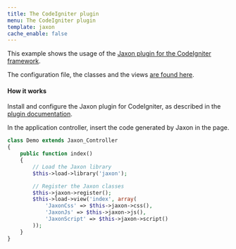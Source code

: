 ```yaml
---
title: The CodeIgniter plugin
menu: The CodeIgniter plugin
template: jaxon
cache_enable: false
---
```


This example shows the usage of the [Jaxon plugin for the CodeIgniter framework](https://github.com/jaxon-php/jaxon-codeigniter?target=_blank).

The configuration file, the classes and the views [are found here](https://github.com/jaxon-php/jaxon-examples/tree/master/frameworks/codeigniter?target=_blank).

#### How it works

Install and configure the Jaxon plugin for CodeIgniter, as described in the [plugin documentation](https://github.com/jaxon-php/jaxon-codeigniter?target=_blank).

In the application controller, insert the code generated by Jaxon in the page.

```php
class Demo extends Jaxon_Controller
{
    public function index()
    {
        // Load the Jaxon library
        $this->load->library('jaxon');

        // Register the Jaxon classes
        $this->jaxon->register();
        $this->load->view('index', array(
            'JaxonCss' => $this->jaxon->css(),
            'JaxonJs' => $this->jaxon->js(),
            'JaxonScript' => $this->jaxon->script()
        ));
    }
}
```
